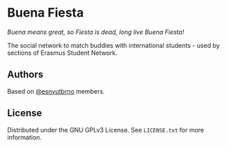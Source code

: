 # Buena Fiesta

_Buena means great, so Fiesta is dead, long live Buena Fiesta!_

The social network to match buddies with international students - used by sections of Erasmus Student Network.

## Authors
Based on [@esnvutbrno](https://github.com/esnvutbrno) members.

## License

Distributed under the GNU GPLv3 License. See `LICENSE.txt` for more information.

